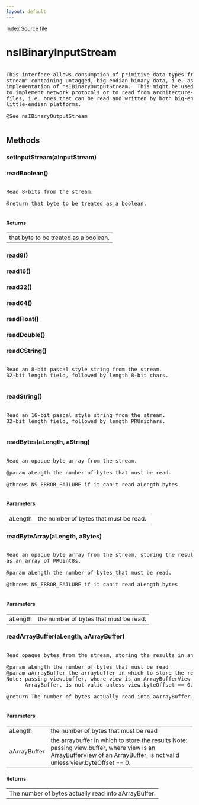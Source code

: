 ```yaml
---
layout: default
---
```

<div id='links'><a href="../index.html">Index</a>
<a href="http://dxr.mozilla.org/mozilla-central/source/xpcom/io/nsIBinaryInputStream.idl">Source file</a>
</div>

# nsIBinaryInputStream #
<pre>  
This interface allows consumption of primitive data types from a "binary  
stream" containing untagged, big-endian binary data, i.e. as produced by an  
implementation of nsIBinaryOutputStream.  This might be used, for example,  
to implement network protocols or to read from architecture-neutral disk  
files, i.e. ones that can be read and written by both big-endian and  
little-endian platforms.  
  
@See nsIBinaryOutputStream  
  
</pre>
## Methods ##

### setInputStream(aInputStream) ###

### readBoolean() ###
<pre>  
Read 8-bits from the stream.  
  
@return that byte to be treated as a boolean.  
  
</pre>
#### Returns ####

<table>

<tr>
<td>that byte to be treated as a boolean.  
</td>
</tr>

</table>

### read8() ###

### read16() ###

### read32() ###

### read64() ###

### readFloat() ###

### readDouble() ###

### readCString() ###
<pre>  
Read an 8-bit pascal style string from the stream.  
32-bit length field, followed by length 8-bit chars.  
  
</pre>
### readString() ###
<pre>  
Read an 16-bit pascal style string from the stream.  
32-bit length field, followed by length PRUnichars.  
  
</pre>
### readBytes(aLength, aString) ###
<pre>  
Read an opaque byte array from the stream.  
  
@param aLength the number of bytes that must be read.  
  
@throws NS_ERROR_FAILURE if it can't read aLength bytes  
  
</pre>
#### Parameters ####

<table>

<tr>
<td>aLength</td>
<td>the number of bytes that must be read.  
</td>
</tr>

</table>

### readByteArray(aLength, aBytes) ###
<pre>  
Read an opaque byte array from the stream, storing the results  
as an array of PRUint8s.  
  
@param aLength the number of bytes that must be read.  
  
@throws NS_ERROR_FAILURE if it can't read aLength bytes  
  
</pre>
#### Parameters ####

<table>

<tr>
<td>aLength</td>
<td>the number of bytes that must be read.  
</td>
</tr>

</table>

### readArrayBuffer(aLength, aArrayBuffer) ###
<pre>  
Read opaque bytes from the stream, storing the results in an ArrayBuffer.  
  
@param aLength the number of bytes that must be read  
@param aArrayBuffer the arraybuffer in which to store the results  
Note: passing view.buffer, where view is an ArrayBufferView of an  
      ArrayBuffer, is not valid unless view.byteOffset == 0.  
  
@return The number of bytes actually read into aArrayBuffer.  
  
</pre>
#### Parameters ####

<table>

<tr>
<td>aLength</td>
<td>the number of bytes that must be read  
</td>
</tr>

<tr>
<td>aArrayBuffer</td>
<td>the arraybuffer in which to store the results  
Note: passing view.buffer, where view is an ArrayBufferView of an  
      ArrayBuffer, is not valid unless view.byteOffset == 0.  
</td>
</tr>

</table>

#### Returns ####

<table>

<tr>
<td>The number of bytes actually read into aArrayBuffer.  
</td>
</tr>

</table>
